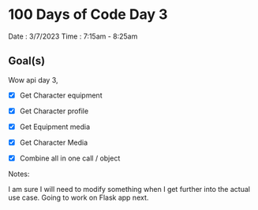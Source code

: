 # 100 Days of Code Day 3

Date : 3/7/2023
Time : 7:15am - 8:25am

## Goal(s)

Wow api day 3, 

- [X] Get Character equipment
- [X] Get Character profile
- [X] Get Equipment media
- [X] Get Character Media
- [X] Combine all in one call / object
 



Notes:

I am sure I will need to modify something when I get further into the actual use case. Going to work on Flask app next.

